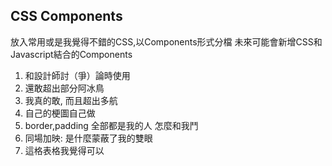 ## CSS Components
放入常用或是我覺得不錯的CSS,以Components形式分檔 未來可能會新增CSS和Javascript結合的Components

1. 和設計師討（爭）論時使用   
2. 還敢超出部分阿冰鳥
3. 我真的敢, 而且超出多航
4. 自己的梗圖自己做
5. border,padding 全部都是我的人 怎麼和我鬥
5. 同場加映: 是什麼蒙蔽了我的雙眼
6. 這格表格我覺得可以
